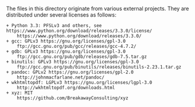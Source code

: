 The files in this directory originate from various external projects.
They are distributed under several licenses as follows:

    + Python 3.3: PFSLv3 and others, see https://www.python.org/download/releases/3.3.0/license/
        https://www.python.org/download/releases/3.3.0/
    + gcc: GPLv3 https://gnu.org/licenses/gpl-3.0
        ftp://gcc.gnu.org/pub/gcc/releases/gcc-4.7.2/
    + gdb: GPLv3 https://gnu.org/licenses/gpl-3.0
        ftp://gcc.gnu.org/pub/gdb/releases/gdb-7.5.tar.gz
    + binutils: GPLv3 https://gnu.org/licenses/gpl-3.0
        ftp://gcc.gnu.org/pub/binutils/releases/binutils-2.23.1.tar.gz
    + pandoc: GPLv2 https://gnu.org/licenses/gpl-2.0
        http://johnmacfarlane.net/pandoc/
    + wkhtmltopdf: LGPLv3 https://gnu.org/licenses/lgpl-3.0
        http://wkhtmltopdf.org/downloads.html
    + xyz: MIT
        https://github.com/BreakawayConsulting/xyz

